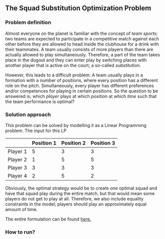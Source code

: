 ## The Squad Substitution Optimization Problem

### Problem definition

Almost everyone on the planet is familiar with the concept of *team sports*; two teams are expected to participate in a competitive match against each other before they are allowed to head inside the clubhouse for a drink with their teammates. A team usually consists of more players than there are actually allowed to play simultaneously. Therefore, a part of the team takes place in the dugout and they can enter play by switching places with another player that is active on the court; a so-called *substitution*.

However, this leads to a difficult problem: A team usually plays in a formation with a number of positions, where every position has a different role on the pitch. Simultaneously, every player has different preferences and/or competences for playing in certain positions. So the question to be answered is; which *player* plays at which *position* at which *time* such that the team performance is optimal? 

### Solution approach

This problem can be solved by modelling it as a Linear Programming problem. The input for this LP

|          | Position 1 | Position 2 | Position 3 |
| -------- | ---------- | ---------- | ---------- |
| Player 1 | 5          | 3          | 3          |
| Player 2 | 1          | 5          | 5          |
| Player 3 | 3          | 3          | 3          |
| Player 4 | 2          | 5          | 2          |

Obviously, the optimal strategy would be to create one optimal squad and have that squad play during the entire match, but that would mean some players do not get to play at all. Therefore, we also include equality constraints in the model; players should play an approximately equal amount of time.

The entire formulation can be found [here.](https://github.com/flo12392/squadsub/blob/master/formulation/formulation.pdf)

### How to run?

